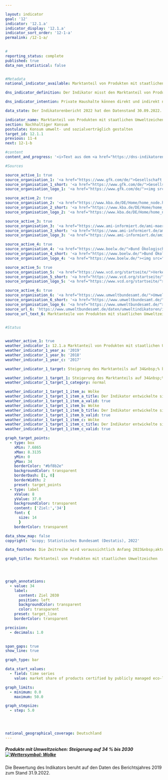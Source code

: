 ```yaml
---

layout: indicator    
goal: '12'    
indicator: '12.1.a'    
indicator_display: '12.1.a'    
indicator_sort_order: '12-1-a'    
permalink: /12-1-a/    
    

#
reporting_status: complete    
published: true    
data_non_statistical: false    


#Metadata    
national_indicator_available: Marktanteil von Produkten mit staatlichen Umweltzeichen    

dns_indicator_definition: Der Indikator misst den Marktanteil von Produkten mit freiwilligen oder verpflichtenden Umweltzeichen, deren Vergabegrundlagen von staatlichen Organen festgelegt werden.    

dns_indicator_intention: Private Haushalte können direkt und indirekt nachhaltig konsumieren. Einerseits beeinflusst ihre Einkaufsentscheidung ihre eigene Umweltbilanz, da energieeffiziente Fahrzeuge oder gedämmte Häuser in ihrer Nutzung weniger Energie benötigen und einen geringeren Ausstoß von Treibhausgasen verursachen. Andererseits können die Verbraucherinnen und Verbraucher Produkte erwerben, die auf besonders nachhaltige Weise hergestellt wurden. Ziel der Bundesregierung ist es daher, den Marktanteil von Produkten mit staatlichen Umweltzeichen bis 2030&nbsp;auf 34&nbsp;% zu erhöhen.    

data_state: Der Indikatorenbericht 2022 hat den Datenstand 30.09.2022. Die Daten auf dieser Plattform werden regelmäßig aktualisiert, sodass online aktuellere Daten verfügbar sein können als im <a href="https://dns-indikatoren.de/assets/publications/reports/de/2022.pdf">Indikatorenbericht 2022</a> veröffentlicht.    

indicator_name: Marktanteil von Produkten mit staatlichen Umweltzeichen    
section: Nachhaltiger Konsum    
postulate: Konsum umwelt- und sozialverträglich gestalten    
target_id: 12.1.1    
previous: 11-4    
next: 12-1-b    

#content     
content_and_progress: '<i>Text aus dem <a href="https://dns-indikatoren.de/assets/publications/reports/de/2022.pdf">Indikatorenbericht 2022&nbsp;</a></i><br><br>Als Quellen für die Berechnung des Indikators werden Daten der Gesellschaft für Konsumforschung, des Kraftfahrt-Bundesamtes, der Agrarmarkt Informations-Gesellschaft mbH, des Bundes Ökologische Lebensmittelwirtschaft, des Verkehrsclubs Deutschland und des Umweltbundesamtes verwendet. Letzteres berechnet die Indikatorwerte jährlich ab dem Berichtsjahr 2012.<br><br>Der Indikator setzt sich aus den Marktanteilen von Produkten zusammen, welche entweder die höchste <abbr title="Europäische Union">EU</abbr>-Energieverbrauchskennzeichnung (<abbr title="EU-Energieverbrauchskennzeichnung">EU-EVK</abbr>) innerhalb ihrer Geräteklasse aufweisen oder mit einem der folgenden Umweltzeichen zertifiziert sind: <abbr title="Europäische Union">EU</abbr>-Ecolabel, <abbr title="Europäische Union">EU</abbr>-Bio-Siegel oder Blauer Engel. Die <abbr title="EU-Energieverbrauchskennzeichnung">EU-EVK</abbr> adressiert primär Energieverbrauch und Treibhausgasemissionen, während die anderen drei Umweltzeichen auch andere Umweltbelastungen wie Pestizideinsatz und gefährliche Abwässer berücksichtigen. Der Indikator soll abbilden, ob umweltfreundliche Produktvarianten konventionelle Produktvarianten im Markt ersetzen. Betrachtet wird dabei nur eine Auswahl an Produktgruppen, weil unter anderem nur begrenzt Daten zu Umsätzen von Produkten mit Nachhaltigkeitskennzeichen verfügbar sind. Zudem sollen Doppelzählungen ausgeschlossen werden können.<br><br>Der Indikator deckt die Konsumfelder Wohnen, Mobilität und Ernährung ab. Es werden Haushaltsgeräte wie Kühlgeräte, Waschmaschinen, Fernsehgeräte und Staubsauger betrachtet. Weiterhin werden Leuchtmittel, Lebensmittel, Hygienepapier, Wasch- und Reinigungsmittel und Autos erfasst. Da die Märkte der einzelnen Produktgruppen unterschiedlich groß sind, werden die Marktanteile mit dem Umsatzvolumen des jeweiligen Gesamtmarktes gewichtet. Dies soll sicherstellen, dass hohe Marktanteile in kleinen Nischenmärkten den Indikator nicht verzerren. Außerdem können auf diese Weise die Ausgaben für umweltfreundliche Produkte in Beziehung zu den Gesamtausgaben der privaten Haushalte gesetzt werden.<br><br>Eine Gewichtung der Marktanteile nach Umweltrelevanz der jeweiligen Produktgruppen ist nicht möglich, da die Umweltkennzeichen verschiedene Kategorien (Energieverbrauch, Treibhausgasemissionen, Materialbedarf) adressieren, die nicht gegeneinander aufgerechnet werden können. Daher lässt sich eine allumfassende Bewertung über mehrere Umweltkategorien – im Sinne eines Umweltfußabdrucks der Produktgruppen – nicht darstellen. Der Indikator erfasst zudem nur die neu in den Verkehr gebrachten Güter in Relation zum Gesamtmarkt. Somit berücksichtigt er auch nicht, inwieweit die höhere Effizienz der Geräte zu einer Verhaltensänderung der Konsumenten führt und gegebenenfalls zu einem erhöhten Konsum (sogenannter Rebound-Effekt). Er beschreibt zudem den Marktanteil auf Basis von Umsätzen. Bedingt durch Preisunterschiede zwischen Produkten mit und ohne entsprechende Umweltsiegel lässt er folglich keine Rückschlüsse auf deren Anzahl zu. Letztlich kann eine Änderung des Wertes des Indikators daher auch auf Preisänderungen in einer Produktgruppe zurückzuführen sein.<br><br>Zwischen 2012&nbsp;und 2018&nbsp;stieg der Marktanteil von Produkten mit staatlichen Umweltzeichen von 3,6&nbsp;% auf 7,5&nbsp;%. Dies entspricht einem Umsatz von insgesamt 23,8&nbsp;Milliarden Euro im Jahr 2018. Der Wert des Indikators ist 2017&nbsp;und 2018&nbsp;im Vergleich zum Vorjahr gesunken und entwickelte sich damit nicht in die angestrebte Richtung. Ohne eine Trendumkehr und erhebliche Steigerung des Marktanteils wird das Ziel bis zum Jahr 2030&nbsp;erheblich verfehlt.'    

#Sources    

source_active_1: true
source_organisation_1: '<a href="https://www.gfk.com/de/">Gesellschaft für Konsumforschung</a>'
source_organisation_1_short: '<a href="https://www.gfk.com/de/">Gesellschaft für Konsumforschung</a>'
source_organisation_logo_1: '<a href="https://www.gfk.com/de/"><img src="https://dnsUpgradeEnvironment.github.io/dns-indicators/public/OrgImgDe/gfk.png" alt="Gesellschaft für Konsumforschung" title=" Klicken Sie hier um zur Homepage der Organisation Gesellschaft für Konsumforschung zu gelangen." style="height:60px; width:148px; border: transparent"/></a>'

source_active_2: true
source_organisation_2: '<a href="https://www.kba.de/DE/Home/home_node.html">Kraftfahrt-Bundesamt</a>'
source_organisation_2_short: '<a href="https://www.kba.de/DE/Home/home_node.html">Kraftfahrt-Bundesamt</a>'
source_organisation_logo_2: '<a href="https://www.kba.de/DE/Home/home_node.html"><img src="https://dnsUpgradeEnvironment.github.io/dns-indicators/public/OrgImgDe/kba.png" alt="Kraftfahrt-Bundesamt" title=" Klicken Sie hier um zur Homepage der Organisation Kraftfahrt-Bundesamt zu gelangen." style="height:60px; width:148px; border: transparent"/></a>'

source_active_3: true
source_organisation_3: '<a href="https://www.ami-informiert.de/ami-maerkte">Agrarmarkt Informations-Gesellschaft mbH</a>'
source_organisation_3_short: '<a href="https://www.ami-informiert.de/ami-maerkte">Agrarmarkt Informations-Gesellschaft mbH</a>'
source_organisation_logo_3: '<a href="https://www.ami-informiert.de/ami-maerkte"><img src="https://dnsUpgradeEnvironment.github.io/dns-indicators/public/OrgImgDe/ami.png" alt="Agrarmarkt Informations-Gesellschaft mbH" title=" Klicken Sie hier um zur Homepage der Organisation Agrarmarkt Informations-Gesellschaft mbH zu gelangen." style="height:60px; width:148px; border: transparent"/></a>'

source_active_4: true
source_organisation_4: '<a href="https://www.boelw.de/">Bund Ökologische Lebensmittelwirtschaft e. V.</a>'
source_organisation_4_short: '<a href="https://www.boelw.de/">Bund Ökologische Lebensmittelwirtschaft e. V.</a>'
source_organisation_logo_4: '<a href="https://www.boelw.de/"><img src="https://dnsUpgradeEnvironment.github.io/dns-indicators/public/OrgImgDe/bolw.png" alt="Bund Ökologische Lebensmittelwirtschaft e. V." title=" Klicken Sie hier um zur Homepage der Organisation Bund Ökologische Lebensmittelwirtschaft e. V. zu gelangen." style="height:60px; width:148px; border: transparent"/></a>'

source_active_5: true
source_organisation_5: '<a href="https://www.vcd.org/startseite/">Verkehrsclub Deutschland e.V.</a>'
source_organisation_5_short: '<a href="https://www.vcd.org/startseite/">Verkehrsclub Deutschland e.V.</a>'
source_organisation_logo_5: '<a href="https://www.vcd.org/startseite/"><img src="https://dnsUpgradeEnvironment.github.io/dns-indicators/public/OrgImgDe/vcd.png" alt="Verkehrsclub Deutschland e.V." title=" Klicken Sie hier um zur Homepage der Organisation Verkehrsclub Deutschland e.V. zu gelangen." style="height:60px; width:148px; border: transparent"/></a>'

source_active_6: true
source_organisation_6: '<a href="https://www.umweltbundesamt.de/">Umweltbundesamt</a>'
source_organisation_6_short: '<a href="https://www.umweltbundesamt.de/">Umweltbundesamt</a>'
source_organisation_logo_6: '<a href="https://www.umweltbundesamt.de/"><img src="https://dnsUpgradeEnvironment.github.io/dns-indicators/public/OrgImgDe/uba.png" alt="Umweltbundesamt" title=" Klicken Sie hier um zur Homepage der Organisation Umweltbundesamt zu gelangen." style="height:60px; width:148px; border: transparent"/></a>'
source_url_6: 'https://www.umweltbundesamt.de/daten/umweltindikatoren/indikator-umweltfreundlicher-konsum'
source_url_text_6: Marktanteile von Produkten mit staatlichen Umweltzeichen, nach Umsätzen gewichtet
    

#Status    


weather_active_1: true
weather_indicator_1: 12.1.a Marktanteil von Produkten mit staatlichen Umweltzeichen
weather_indicator_1_year_a: '2019'
weather_indicator_1_year_b: '2018'
weather_indicator_1_year_c: '2017'

weather_indicator_1_target: Steigerung des Marktanteils auf 34&nbsp;% bis 2030

weather_indicator_1_target_1: Steigerung des Marktanteils auf 34&nbsp;% bis 2030
weather_indicator_1_target_1_category: normal

weather_indicator_1_target_1_item_a: Wolke
weather_indicator_1_target_1_item_a_title: Der Indikator entwickelte sich in 2019 zwar in die gewünschte Richtung auf das Ziel zu, bei Fortsetzung der Entwicklung wäre das Ziel im Zieljahr aber um mehr als 20 % der Differenz zwischen Zielwert und dem damaligen Wert verfehlt worden.
weather_indicator_1_target_1_item_a_valid: true
weather_indicator_1_target_1_item_b: Wolke
weather_indicator_1_target_1_item_b_title: Der Indikator entwickelte sich in 2018 zwar in die gewünschte Richtung auf das Ziel zu, bei Fortsetzung der Entwicklung wäre das Ziel im Zieljahr aber um mehr als 20 % der Differenz zwischen Zielwert und dem damaligen Wert verfehlt worden.
weather_indicator_1_target_1_item_b_valid: true
weather_indicator_1_target_1_item_c: Wolke
weather_indicator_1_target_1_item_c_title: Der Indikator entwickelte sich in 2017 zwar in die gewünschte Richtung auf das Ziel zu, bei Fortsetzung der Entwicklung wäre das Ziel im Zieljahr aber um mehr als 20 % der Differenz zwischen Zielwert und dem damaligen Wert verfehlt worden.
weather_indicator_1_target_1_item_c_valid: true    

graph_target_points:
  - type: box
    xMin: 7.6865
    xMax: 8.3135
    yMin: 0
    yMax: 34
    borderColor: "#bf8b2e"
    backgroundColor: transparent
    borderDash: [1, 0]
    borderWidth: 2
    preset: target_points
  - type: label
    xValue: 8
    yValue: 37.0
    backgroundColor: transparent
    content: ['Ziel:','34']
    font: {
      size: 14
      }
    borderColor: transparent    

data_show_map: false    
copyright: '&copy; Statistisches Bundesamt (Destatis), 2022'    

data_footnote: Die Zeitreihe wird voraussichtlich Anfang 2023&nbsp;aktualisiert.    

graph_title: Marktanteil von Produkten mit staatlichen Umweltzeichen    

    


graph_annotations:
  - value: 34
    label:
      content: Ziel 2030
      position: left
      backgroundColor: transparent
      color: transparent
    preset: target_line
    borderColor: transparent    

precision: 
  - decimals: 1.0
        

span_gaps: true    
show_line: true    

graph_type: bar    

data_start_values: 
  - field: time series
    value: market share of products certified by publicly managed eco-labelling schemes    

graph_limits: 
  - minimum: 0.0
    maximum: 50.0    

graph_stepsize: 
  - step: 5.0
        

            

national_geographical_coverage: Deutschland    
---
```



<div>
  <div class="my-header">
    <h5>Produkte mit Umweltzeichen: Steigerung auf 34&nbsp;% bis 2030
      <a href="https://dnsUpgradeEnvironment.github.io/dns-indicators/status"><img src="https://g205sdgs.github.io/sdg-indicators/public/Wettersymbole/Wolke.png" title="Der Indikator entwickelte sich in 2019 (Datenstand 31.09.2022) zwar in die gewünschte Richtung auf das Ziel zu, bei Fortsetzung der Entwicklung wäre das Ziel im Zieljahr aber um mehr als 20 % der Differenz zwischen Zielwert und dem damaligen Wert verfehlt worden." alt="Wettersymbol: Wolke"/>
      </a>
    </h5>
  </div>
</div>
<div class="my-header-note">Die Bewertung des Indikators beruht auf den Daten des Berichtsjahres 2019 zum Stand 31.9.2022.
</div>